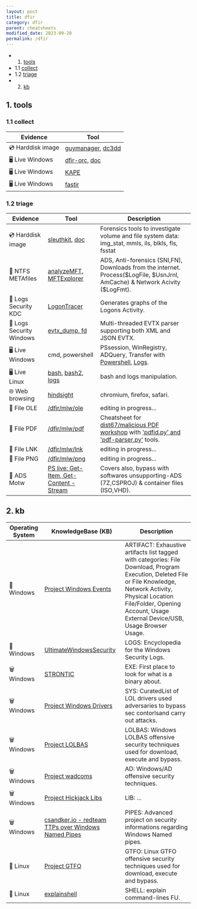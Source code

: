 ```yaml
---
layout: post
title: dfir
category: dfir
parent: cheatsheets
modified_date: 2023-09-20
permalink: /dfir
---
```


<!-- vscode-markdown-toc -->
* 1. [tools](#tools)
* 1.1 [collect](#collect)
* 1.2 [triage](#triage)
* 2. [kb](#kb)

<!-- vscode-markdown-toc-config
	numbering=true
	autoSave=true
	/vscode-markdown-toc-config -->
<!-- /vscode-markdown-toc -->

##  1. <a name='tools'></a>tools

###  1.1 <a name='collect'></a>collect

| **Evidence** | **Tool** |
|----------------------|------------------------|
| 💿 Harddisk image | [guymanager](https://sourceforge.net/projects/guymager/), [dc3dd](https://www.kali.org/tools/dc3dd/) |
| 🖥️ Live Windows | [dfir-orc](https://github.com/dfir-orc), [doc](https://dfir-orc.github.io/) | 
| 🖥️ Live Windows | [KAPE](https://www.kroll.com/en/services/cyber-risk/incident-response-litigation-support/kroll-artifact-parser-extractor-kape) |
| 🖥️ Live Windows | [fastir](https://github.com/OWNsecurity/fastir_artifacts) |

###  1.2 <a name='triage'></a>triage

| **Evidence** | **Tool** | **Description** |
|----------------------|------------------------|-------------------|
| 💿 Harddisk image | [sleuthkit](https://github.com/sleuthkit/sleuthkit), [doc](http://wiki.sleuthkit.org/index.php?title=TSK_Tool_Overview) | Forensics tools to investigate volume and file system data: img_stat, mmls, ils, blkls, fls, fsstat |
| 📂 NTFS METAfiles | [analyzeMFT](https://github.com/dkovar/analyzeMFT), [MFTExplorer](https://ericzimmerman.github.io/#!index.md) | ADS, Anti-forensics (SNI,FN), Downloads from the internet. Process($LogFile, $UsnJrnl, AmCache) & Network Acivity ($LogFmt). |
| 📃 Logs Security KDC | [LogonTracer](https://github.com/JPCERTCC/LogonTracer) | Generates graphs of the Logons Activity. |
| 📃 Logs Security Windows | [evtx_dump, fd](https://github.com/omerbenamram/evtx) | Multi-threaded EVTX parser supporting both XML and JSON EVTX. |
| 🖥️ Live Windows | cmd, powershell | PSsession, WinRegistry, ADQuery, Transfer with [Powershell](/sys/powershell), [Logs](/sys/lin/logs). |
| 🖥️ Live Linux | [bash](/sys/lin), [bash2](/sys/lin/bash), [logs](/sys/lin/logs) | bash and logs manipulation. |
| 🌐 Web browsing | [hindsight](https://github.com/obsidianforensics/hindsight) | chromium, firefox, safari. |
| 👾 File OLE | [/dfir/mlw/ole](/dfir/mlw/ole) | editing in progress... |
| 👾 File PDF | [/dfir/mlw/pdf](/dfir/mlw/pdf) | Cheatsheet for [dist67/malicious PDF workshop](https://www.youtube.com/watch?v=F3rpZT0gKXw&list=PLa-ohdLO29_Y2FeT24w-c9nA_AH84MIpp) with ['pdfid.py' and 'pdf-parser.py'](https://blog.didierstevens.com/programs/pdf-tools/) tools. |
| 👾 File LNK | [/dfir/mlw/lnk](/dfir/mlw/lnk) | editing in progress... |
| 👾 File PNG | [/dfir/mlw/png](/dfir/mlw/png) | editing in progress... |
| 👾 ADS Motw | [PS live: Get-Item, Get-Content -Stream](https://outflank.nl/blog/2020/03/30/mark-of-the-web-from-a-red-teams-perspective/) | Covers also, bypass with softwares unsupporting-ADS (7Z,CSPROJ) & container files (ISO,VHD). |

##  2. <a name='kb'></a>kb 

| **Operating System** | **KnowledgeBase (KB)** | **Description** |
|----------------------|------------------------|-------------------|
|📃 Windows | [Project Windows Events](https://evids.dfir.tips) | ARTIFACT: Exhaustive artifacts list tagged with categories: File Download, Program Execution, Deleted File or File Knowledge, Network Activity, Physical Location File/Folder, Opening Account, Usage External Device/USB, Usage Browser Usage. |
|📃 Windows | [UltimateWindowsSecurity](https://www.ultimatewindowssecurity.com/securitylog/encyclopedia/) | LOGS: Encyclopedia for the Windows Security Logs. |
|🗑️ Windows | [STRONTIC](https://strontic.github.io/xcyclopedia/) | EXE: First place to look for what is a binary about. |
|🗑️ Windows | [Project Windows Drivers](https://loldrivers.io) | SYS: CuratedList of LOL drivers used adversaries to bypass sec contorlsand carry out attacks. |
|🗑️ Windows | [Project LOLBAS](https://lolbas-project.github.io) | LOLBAS: Windows LOLBAS offensive security techniques used for download, execute and bypass. |
|🗑️ Windows | [Project wadcoms](https://wadcoms.github.io) | AD: Windows/AD offensive security techniques. |
|🗑️ Windows | [Project Hickjack Libs](https://hijacklibs.net) | LIB: ... |
|🗑️ Windows | [csandker.io - redteam TTPs over Windows Named Pipes](https://csandker.io/2021/01/10/Offensive-Windows-IPC-1-NamedPipes.html) | PIPES: Advanced project on security informations regarding Windows Named pipes. |
|🐧 Linux                | [Project GTFO](https://gtfobins.github.io) | GTFO: Linux GTFO offensive security techniques used for download, execute and bypass. |
|🐧 Linux                | [explainshell](https://explainshell.com/)  | SHELL: explain command-lines FU. |

